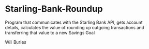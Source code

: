 # Starling-Bank-Roundup
Program that communicates with the Starling Bank API, gets account details, calculates the value of rounding up outgoing transactions and transferring that value to a new Savings Goal

Will Burles
